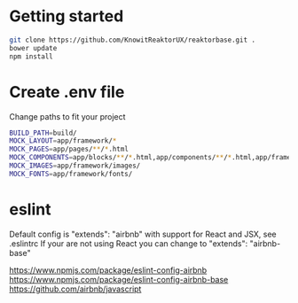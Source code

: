 # Getting started

```bash
git clone https://github.com/KnowitReaktorUX/reaktorbase.git .
bower update
npm install
```
# Create .env file
Change paths to fit your project

```bash
BUILD_PATH=build/
MOCK_LAYOUT=app/framework/*
MOCK_PAGES=app/pages/**/*.html
MOCK_COMPONENTS=app/blocks/**/*.html,app/components/**/*.html,app/framework/areas/**/*.html
MOCK_IMAGES=app/framework/images/
MOCK_FONTS=app/framework/fonts/
```

# eslint

Default config is "extends": "airbnb" with support for React and JSX, see .eslintrc
If your are not using React you can change to "extends": "airbnb-base"

https://www.npmjs.com/package/eslint-config-airbnb  
https://www.npmjs.com/package/eslint-config-airbnb-base  
https://github.com/airbnb/javascript